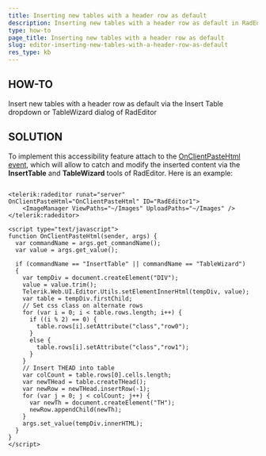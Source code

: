 ```yaml
---
title: Inserting new tables with a header row as default
description: Inserting new tables with a header row as default in RadEditor. Check it now!
type: how-to
page_title: Inserting new tables with a header row as default
slug: editor-inserting-new-tables-with-a-header-row-as-default
res_type: kb
---
```



   
## HOW-TO
Insert new tables with a header row as default via the Insert Table dropdown or TableWizard dialog of RadEditor
   
## SOLUTION
To implement this accessibility feature attach to the [OnClientPasteHtml event](http://demos.telerik.com/aspnet-ajax/editor/examples/onclientpastehtml/defaultcs.aspx), which will allow to catch and modify the inserted content via the **InsertTable** and **TableWizard** tools of RadEditor. Here is an example:  
   
````ASP.NET

<telerik:radeditor runat="server" OnClientPasteHtml="OnClientPasteHtml" ID="RadEditor1">  
    <ImageManager ViewPaths="~/Images" UploadPaths="~/Images" />  
</telerik:radeditor>  
 
<script type="text/javascript">  
function OnClientPasteHtml(sender, args) {   
  var commandName = args.get_commandName();   
  var value = args.get_value();   
 
  if (commandName == "InsertTable" || commandName == "TableWizard")  
  {   
    var tempDiv = document.createElement("DIV");   
    value = value.trim();   
    Telerik.Web.UI.Editor.Utils.setElementInnerHtml(tempDiv, value);   
    var table = tempDiv.firstChild;   
    // Set css class on alternate rows   
    for (var i = 0; i < table.rows.length; i++) {   
      if ((i % 2) == 0) {   
        table.rows[i].setAttribute("class","row0");   
      }   
      else {   
        table.rows[i].setAttribute("class","row1");   
      }   
    }   
    // Insert THEAD into table   
    var colCount = table.rows[0].cells.length;   
    var newTHead = table.createTHead();   
    var newRow = newTHead.insertRow(-1);   
    for (var j = 0; j < colCount; j++) {   
      var newTh = document.createElement("TH");   
      newRow.appendChild(newTh);   
    }   
    args.set_value(tempDiv.innerHTML);   
  }   
}   
</script> 
```` 
 
  